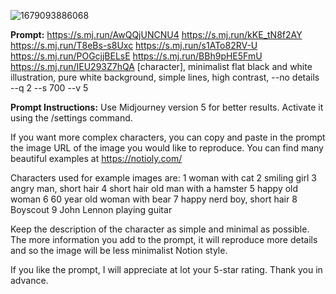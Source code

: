 ![1679093886068](https://github.com/user-attachments/assets/8390e39e-0b56-4657-b0d7-28e1418b97b0)

**Prompt:**
https://s.mj.run/AwQQjUNCNU4 https://s.mj.run/kKE_tN8f2AY https://s.mj.run/T8eBs-s8Uxc https://s.mj.run/s1ATo82RV-U https://s.mj.run/POGcjjBELsE https://s.mj.run/BBh9pHE5FmU https://s.mj.run/IEU293Z7hQA [character], minimalist flat black and white illustration, pure white background, simple lines, high contrast, --no details --q 2 --s 700 --v 5

**Prompt Instructions:**
Use Midjourney version 5 for better results. Activate it using the /settings command. 

If you want more complex characters, you can copy and paste in the prompt the image URL of the image you would like to reproduce. You can find many beautiful examples at https://notioly.com/

Characters used for example images are: 
1 woman with cat
2 smiling girl
3 angry man, short hair
4 short hair old man with a hamster
5 happy old woman
6 60 year old woman with bear
7 happy nerd boy, short hair
8 Boyscout
9 John Lennon playing guitar

Keep the description of the character as simple and minimal as possible. The more information you add to the prompt, it will reproduce more details and so the image will be less minimalist Notion style.

If you like the prompt, I will appreciate at lot your 5-star rating. Thank you in advance.
